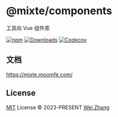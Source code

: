 # @mixte/components
工具向 Vue 组件库

[![npm][npm-badges-src]][npm-href]
[![Downloads][downloads-badges-src]][npm-href]
[![Codecov][codecov-badges-src]][codecov-href]

## 文档

https://mixte.moomfe.com/

## License

[MIT](https://github.com/MoomFE/mixte/main/LICENSE) License © 2023-PRESENT [Wei Zhang](https://github.com/Zhang-Wei-666)

<!-- Badges -->

[npm-badges-src]: https://img.shields.io/npm/v/@mixte/components.svg
[npm-href]: https://www.npmjs.com/package/@mixte/components
[downloads-badges-src]: https://img.shields.io/npm/dm/@mixte/components.svg
[codecov-badges-src]: https://img.shields.io/codecov/c/gh/MoomFE/mixte
[codecov-href]: https://codecov.io/gh/MoomFE/mixte
